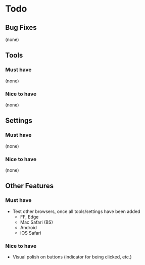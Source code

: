 # Todo

## Bug Fixes
(none)


## Tools

### Must have
(none)

### Nice to have
(none)


## Settings

### Must have
(none)

### Nice to have
(none)


## Other Features

### Must have
- Test other browsers, once all tools/settings have been added
	- FF, Edge
	- Mac Safari (BS)
	- Android
	- iOS Safari

### Nice to have
- Visual polish on buttons (indicator for being clicked, etc.)
